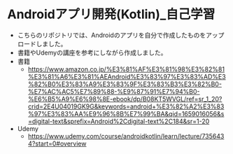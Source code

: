 # Androidアプリ開発(Kotlin)_自己学習
* こちらのリポジトリでは、Androidのアプリを自分で作成したものをアップロードしました。
* 書籍やUdemyの講座を参考にしながら作成しました。
* 書籍
  * https://www.amazon.co.jp/%E3%81%AF%E3%81%98%E3%82%81%E3%81%A6%E3%81%AEAndroid%E3%83%97%E3%83%AD%E3%82%B0%E3%83%A9%E3%83%9F%E3%83%B3%E3%82%B0-%E7%AC%AC5%E7%89%88-%E9%87%91%E7%94%B0-%E6%B5%A9%E6%98%8E-ebook/dp/B08KT5WVGL/ref=sr_1_20?crid=2E4U04019GK9G&keywords=android+%E3%82%A2%E3%83%97%E3%83%AA%E9%96%8B%E7%99%BA&qid=1659016056&s=digital-text&sprefix=Android%2Cdigital-text%2C184&sr=1-20
* Udemy
  * https://www.udemy.com/course/androidkotlin/learn/lecture/7356434?start=0#overview
